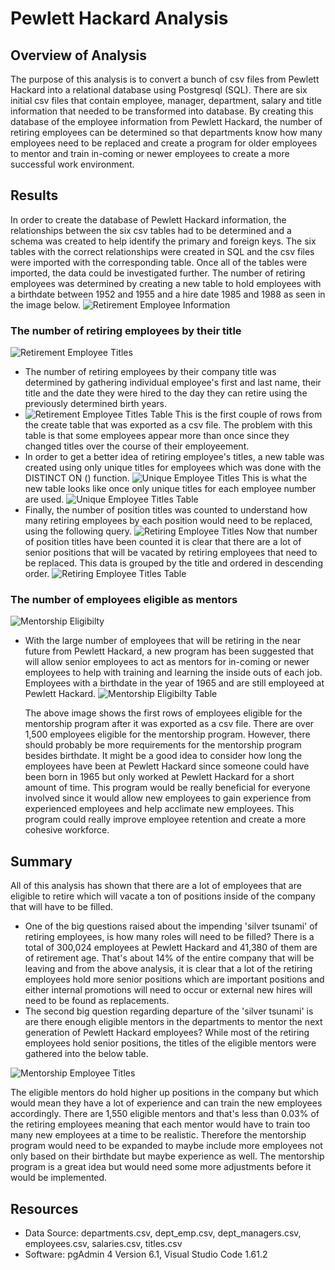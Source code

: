 # Pewlett Hackard Analysis

## Overview of Analysis

The purpose of this analysis is to convert a bunch of csv files from Pewlett Hackard into a relational database using Postgresql (SQL). There are six initial csv files that contain employee, manager, department, salary and title information that needed to be transformed into database. By creating this database of the employee information from Pewlett Hackard, the number of retiring employees can be determined so that departments know how many employees need to be replaced and create a program for older employees to mentor and train in-coming or newer employees to create a more successful work environment.

## Results

In order to create the database of Pewlett Hackard information, the relationships between the six csv tables had to be determined and a schema was created to help identify the primary and foreign keys. The six tables with the correct relationships were created in SQL and the csv files were imported with the corresponding table. Once all of the tables were imported, the data could be investigated further. The number of retiring employees was determined by creating a new table to hold employees with a birthdate between 1952 and 1955 and a hire date 1985 and 1988 as seen in the image below.
![Retirement Employee Information](https://github.com/likenberry/Pewlett-Hackard-Analysis/blob/main/Resources/Retirement_info.png)

### The number of retiring employees by their title

![Retirement Employee Titles](https://github.com/likenberry/Pewlett-Hackard-Analysis/blob/main/Resources/Retirement_titles.png)

- The number of retiring employees by their company title was determined by gathering individual employee's first and last name, their title and the date they were hired to the day they can retire using the previously determined birth years. 
- ![Retirement Employee Titles Table](https://github.com/likenberry/Pewlett-Hackard-Analysis/blob/main/Resources/Retirement_titles_csv.png) 
  This is the first couple of rows from the create table that was exported as a csv file. The problem with this table is that some employees appear more than once since they changed titles over the course of their employeement.
- In order to get a better idea of retiring employee's titles, a new table was created using only unique titles for employees which was done with the DISTINCT ON () function.
 ![Unique Employee Titles](https://github.com/likenberry/Pewlett-Hackard-Analysis/blob/main/Resources/Unique_titles.png) 
 This is what the new table looks like once only unique titles for each employee number are used. 
 ![Unique Employee Titles Table](https://github.com/likenberry/Pewlett-Hackard-Analysis/blob/main/Resources/Unique_titles.csv.png)
- Finally, the number of position titles was counted to understand how many retiring employees by each position would need to be replaced, using the following query. 
 ![Retiring Employee Titles](https://github.com/likenberry/Pewlett-Hackard-Analysis/blob/main/Resources/Retiring_titles.png) 
 Now that number of position titles have been counted it is clear that there are a lot of senior positions that will be vacated by retiring employees that need to be replaced. This data is grouped by the title and ordered in descending order. 
 ![Retiring Employee Titles Table](https://github.com/likenberry/Pewlett-Hackard-Analysis/blob/main/Resources/Retirement_titles_csv.png)

### The number of employees eligible as mentors

![Mentorship Eligibilty](https://github.com/likenberry/Pewlett-Hackard-Analysis/blob/main/Resources/Mentorship_eligibilty.png)

- With the large number of employees that will be retiring in the near future from Pewlett Hackard, a new program has been suggested that will allow senior employees to act as mentors for in-coming or newer employees to help with training and learning the inside outs of each job. Employees with a birthdate in the year of 1965 and are still employeed at Pewlett Hackard. 
![Mentorship Eligibilty Table](https://github.com/likenberry/Pewlett-Hackard-Analysis/blob/main/Resources/Mentorship_eligibilty_csv.png) 

  The above image shows the first rows of employees eligible for the mentorship program after it was exported as a csv file. There are  over 1,500 employees eligible for the mentorship program. However, there should probably be more requirements for the mentorship program besides birthdate. It might be a good idea to consider how long the employees have been at Pewlett Hackard since someone could have been born in 1965 but only worked at Pewlett Hackard for a short amount of time. This program would be really beneficial for everyone involved since it would allow new employees to gain experience from experienced employees and help acclimate new employees. This program could really improve employee retention and create a more cohesive workforce.

## Summary

All of this analysis has shown that there are a lot of employees that are eligible to retire which will vacate a ton of positions inside of the company that will have to be filled.

- One of the big questions raised about the impending 'silver tsunami' of retiring employees, is how many roles will need to be filled? There is a total of 300,024 employees at Pewlett Hackard and 41,380 of them are of retirement age. That's about 14% of the entire company that will be leaving and from the above analysis, it is clear that a lot of the retiring employees hold more senior positions which are important positions and either internal promotions will need to occur or external new hires will need to be found as replacements.
- The second big question regarding departure of the 'silver tsunami' is are there enough eligible mentors in the departments to mentor the next generation of Pewlett Hackard employees? While most of the retiring employees hold senior positions, the titles of the eligible mentors were gathered into the below table. 

![Mentorship Employee Titles](https://github.com/likenberry/Pewlett-Hackard-Analysis/blob/main/Resources/Mentorship_count_csv.png) 

The eligible mentors do hold higher up positions in the company but which would mean they have a lot of experience and can train the new employees accordingly. There are 1,550 eligible mentors and that's less than 0.03% of the retiring employees meaning that each mentor would have to train too many new employees at a time to be realistic. Therefore the mentorship program would need to be expanded to maybe include more employees not only based on their birthdate but maybe experience as well. The mentorship program is a great idea but would need some more adjustments before it would be implemented.

## Resources

- Data Source: departments.csv, dept_emp.csv, dept_managers.csv, employees.csv, salaries.csv, titles.csv
- Software: pgAdmin 4 Version 6.1, Visual Studio Code 1.61.2
